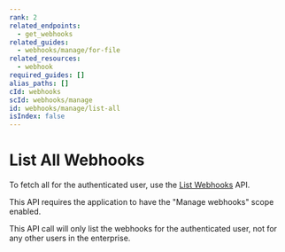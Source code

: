 ```yaml
---
rank: 2
related_endpoints:
  - get_webhooks
related_guides:
  - webhooks/manage/for-file
related_resources:
  - webhook
required_guides: []
alias_paths: []
cId: webhooks
scId: webhooks/manage
id: webhooks/manage/list-all
isIndex: false
---
```

# List All Webhooks

To fetch all for the authenticated user, use the [List Webhooks][1] API.

<Samples id="get_webhooks">

</Samples>

<Message type="warning">

This API requires the application to have the "Manage
webhooks" scope enabled.

</Message>

This API call will only list the webhooks for the authenticated user, not
for any other users in the enterprise.

[1]: endpoint://get_webhooks
